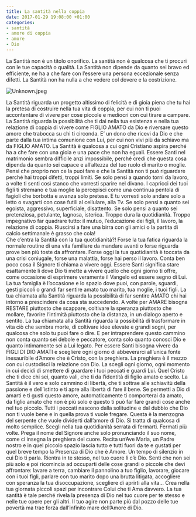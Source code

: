 ```yaml
---
title: La santità nella coppia
date: 2017-01-29 19:08:00 +01:00
categories:
- santità
- amore di coppia
- amore
- Dio
---
```


La Santità non è un titolo onorifico. La santità non è qualcosa che ti procuri con le tue capacità o qualità. La Santità non dipende da quanto sei bravo ed efficiente, ne ha a che fare con l’essere una persona eccezionale senza difetti. La Santità non ha nulla a che vedere col dovere e la costrizione.

![Unknown.jpeg](/uploads/Unknown.jpeg)

  La Santità riguarda un progetto altissimo di felicità e di gioia piena che tu hai la pretesa di costruire nella tua vita di coppia, per cui non ti puoi accontentare di vivere per cose piccole e mediocri con cui tirare a campare. La Santità riguarda la possibilità che ti dai nella tua esistenza e nella tua relazione di coppia di vivere come FIGLIO AMATO  da Dio e riversare questo amore che trabocca su chi ti circonda. E’ un dono che ricevi da Dio e che parte dalla tua intima comunione con Lui, per cui non vivi più da schiavo ma da FIGLIO AMATO.
La Santità è qualcosa a cui ogni Cristiano aspira perché ha a che fare con una gioia e una pace che non ha eguali. Essere Santi nel matrimonio sembra difficile anzi impossibile, perché credi che questa cosa dipenda da quanto sei capace e all’altezza del tuo ruolo di marito o moglie. Pensi che proprio non ce la puoi fare e che la Santità non ti può riguardare perché hai troppi difetti, troppi limiti. Se solo pensi a quando torni da lavoro, a volte ti senti così stanco che vorresti sparire nel divano. I capricci dei tuoi figli ti stremano e tua moglie la percepisci come una continua pentola di fagioli che borbotta e avanza solo pretese. E tu vorresti solo andare solo a letto o svagarti con cose futili al cellulare, alla Tv. Se solo pensi a quanto sei egoista, aggressivo, superficiale, disattento. Se solo pensi a quanto sei pretenziosa, petulante, lagnosa, isterica. Troppo dura la quotidianità. Troppo impegnativo far quadrare tutto: il mutuo, l’educazione dei figli, il lavoro, la relazione di coppia. Riuscirsi a fare una birra con gli amici o la partita di calcio settimanale è grasso che cola!\
Che c’entra la Santità con la tua quotidianità?! Forse la tua fatica riguarda la normale routine di una vita familiare da mandare avanti o forse riguarda prove ben più toste da affrontare. Forse oggi la tua quotidianità è toccata da una crisi coniugale, forse una malattia, forse hai perso il lavoro. Conta ben poco cosa il Signore ti chiama a vivere oggi. Essere Santi significa stare esattamente li dove Dio ti mette a vivere quello che ogni giorno ti offre, come occasione di esprimere veramente il Vangelo ed essere segno di Lui.
La tua famiglia è l’occasione e lo spazio dove puoi, con parole, sguardi, gesti piccoli o grandi far sentire amato tuo marito, tua moglie, i tuoi figli. La tua chiamata alla Santità riguarda la possibilità di far sentire AMATO chi hai intorno a prescindere da cosa sta succedendo. A volte per AMARE bisogna RESTARE piuttosto che scappare, coltivare la speranza piuttosto che mollare, favorire l’intimità piuttosto che la distanza, in un dialogo aperto e sentito. La tua chiamata alla Santità riguarda la possibilità di trasformare in vita ciò che sembra morte, di coltivare idee elevate e grandi sogni, per qualcosa che solo tu puoi fare o dire. E per intraprendere questo cammino non conta quanto sei debole e peccatore, conta solo quanto conosci Dio e quanto intimamente sei a Lui legato. Per essere Santi bisogna vivere da  FIGLI DI DIO AMATI e scegliere ogni giorno di abbeverarci all’unica fonte inesauribile d’Amore che è Cristo, con la preghiera. La preghiera è il mezzo con cui custodisci la relazione con Dio. La scegli ogni giorno, ogni momento in cui decidi di smettere di guardare i tuoi peccati e guardi Lui. Quel Cristo che ti dice chi sei, quanto vali, che ti da l’identità di figlio amato e scelto. La Santità è il vero e solo cammino di libertà, che ti sottrae alle schiavitù della passione e dell’istinto e ti apre alla libertà di fare il bene. Se permetti a Dio di amarti e ti gusti questo amore, automaticamente ti comporterai da amato, da figlio amato che non è più solo e questo ti può far fare grandi cose anche nel tuo piccolo. Tutti i peccati nascono dalla solitudine e dal dubbio che Dio non ti vuole bene e in quella prova ti vuole fregare. Questa è la menzogna del serpente che vuole dividerti dall’amore di Dio.
Si tratta di qualcosa di molto semplice. Scegli nella tua quotidianità serrata di fermarti. Fermati più volte. Prega il nome del Signore anche solo pronunciando il suo nome, come ci insegna la preghiera del cuore. Recita un’Ave Maria, un Padre nostro e in quel piccolo spazio lascia tutto e tutti fuori da te e gustati per quel breve tempo la Presenza di Dio che è Amore. Un tempo di silenzio in cui Dio ti parla. Rientra in te stesso, nel tuo cuore lì c’è Dio. Senti che non sei più solo  e poi ricomincia ad occuparti delle cose grandi o piccole che devi affrontare: lavare a terra, cambiare il pannolino a tuo figlio, lavorare, giocare con i tuoi figli, parlare con tuo marito dopo una brutta litigata, accogliere con speranza la tua disoccupazione, scegliere di aprirti alla vita… Crea nella tua giornata piccoli spazi per incontrare Colui che ti Ama davvero. La tua santità è tale perché rivela la presenza di Dio nel tuo cuore per te stesso e nelle tue opere per gli altri. Il tuo agire non parte più dal pozzo delle tue povertà ma trae forza dall’infinito mare dell’Amore di Dio.
